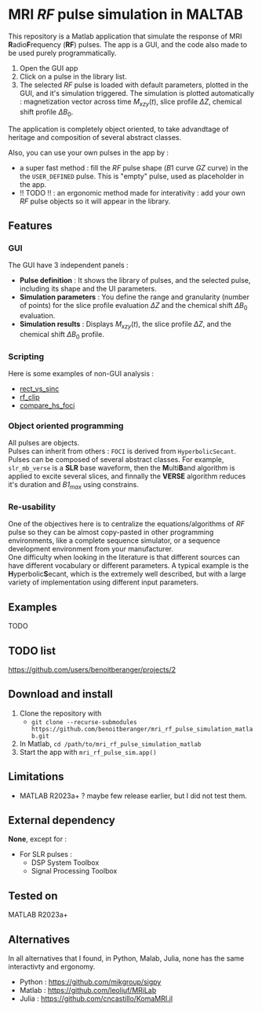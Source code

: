 # MRI $RF$ pulse simulation in MALTAB

This repository is a Matlab application that simulate the response of MRI **R**adio**F**requency (**RF**) pulses.
The app is a GUI, and the code also made to be used purely programmatically.

1. Open the GUI app
2. Click on a pulse in the library list.
3. The selected $RF$ pulse is loaded with default parameters, plotted in the GUI, and it's simulation triggered. The simulation is plotted automatically : magnetization vector across time $M_{xzy}(t)$, slice profile $\Delta Z$, chemical shift profile $\Delta B_0$.

The application is completely object oriented, to take advandtage of heritage and composition of several abstract classes.

Also, you can use your own pulses in the app by :
- a super fast method : fill the $RF$ pulse shape ($B1$ curve $GZ$ curve) in the the `USER_DEFINED` pulse. This is "empty" pulse, used as placeholder in the app.
- !! TODO !! : an ergonomic method made for interativity : add your own $RF$ pulse objects so it will appear in the library.


## Features
### GUI
The GUI have 3 independent panels :
- **Pulse definition** : It shows the library of pulses, and the selected pulse, including its shape and the UI parameters.
- **Simulation parameters** : You define the range and granularity (number of points) for the slice profile evaluation $\Delta Z$ and the chemical shift $\Delta B_0$ evaluation.
- **Simulation results** : Displays $M_{xzy}(t)$, the slice profile $\Delta Z$, and the chemical shift $\Delta B_0$ profile.

### Scripting
Here is some examples of non-GUI analysis :  
- [rect_vs_sinc](+mri_rf_pulse_sim/+analysis/rect_vs_sinc.m)
- [rf_clip](+mri_rf_pulse_sim/+analysis/rf_clip.m)
- [compare_hs_foci](+mri_rf_pulse_sim/+analysis/compare_hs_foci.m)

### Object oriented programming
All pulses are objects.  
Pulses can inherit from others : `FOCI` is derived from `HyperbolicSecant`.  
Pulses can be composed of several abstract classes.
For example, `slr_mb_verse` is a **SLR** base waveform, then the **M**ulti**B**and algorithm is applied to excite several slices, and finnally the **VERSE** algorithm reduces it's duration and *$B1_{max}$* using constrains.


### Re-usability
One of the objectives here is to centralize the equations/algorithms of *$RF$* pulse so they can be almost copy-pasted in other programming environments, like a complete sequence simulator, or a sequence development environment from your manufacturer.  
One difficulty when looking in the literature is that different sources can have different vocabulary or different parameters. A typical example is the **H**yperbolic**S**ecant, which is the extremely well described, but with a large variety of implementation using different input parameters.


## Examples
TODO


## TODO list
https://github.com/users/benoitberanger/projects/2


## Download and install
1. Clone the repository with 
    - `git clone --recurse-submodules https://github.com/benoitberanger/mri_rf_pulse_simulation_matlab.git`
2. In Matlab, `cd /path/to/mri_rf_pulse_simulation_matlab`
3. Start the app with `mri_rf_pulse_sim.app()`


## Limitations
- MATLAB R2023a+ ? maybe few release earlier, but I did not test them.


## External dependency

**None**, except for : 
- For SLR pulses : 
    - DSP System Toolbox
    - Signal Processing Toolbox


## Tested on
MATLAB R2023a+


## Alternatives
In all alternatives that I found, in Python, Malab, Julia, none has the same interactivty and ergonomy.

- Python : https://github.com/mikgroup/sigpy
- Matlab : https://github.com/leoliuf/MRiLab
- Julia : https://github.com/cncastillo/KomaMRI.jl
